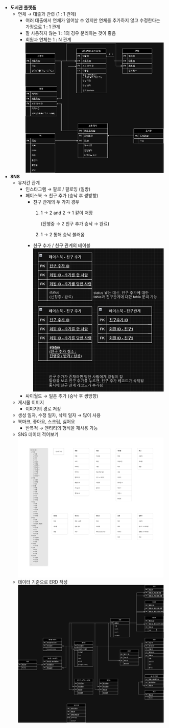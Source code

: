 - **도서관 플랫폼**
  - 연체 → 대출과 관련 (1 : 1 관계)
    - 여러 대출에서 연체가 일어날 수 있지만 연체를 추가하지 않고 수정한다는 가정으로 1 : 1 관계
    - 잘 사용하지 않는 1 : 1의 경우 분리하는 것이 좋음
    - 회원과 연체는 1 : N 관계
  ![도서관_drawio.png](./assets/day29_1.png)
- **SNS**
  - 유저간 관계
    - 인스타그램 → 팔로 / 팔로잉 (일방)
    - 페이스북 → 친구 추가 (승낙 후 쌍방향)
      - 친구 관계의 두 가지 경우
        1. 1 → 2 and 2 → 1 같이 저장

           (진행중 → 2 친구 추가 승낙 → 완료)

        2. 1 → 2 통해 승낙 불러옴
      - 친구 추가 / 친구 관계의 테이블
      ![페이스북_친구추가_drawio.png](./assets/day29_2.png)
    - 싸이월드 → 일촌 추가 (승낙 후 쌍방향)
  - 게시물 이미지
    - 이미지의 경로 저장
  - 생성 일자, 수정 일자, 삭제 일자 → 많이 사용
  - 북마크, 좋아요, 스크립, 싫어요
    - 반복적 → 엔티티의 형식을 재사용 가능
  - SNS 데이터 적어보기
    ![db-SNS.png](./assets/day29_3.png)
  - 데이터 기준으로 ERD 작성
    ![SNS.drawio.png](./assets/day29_4.png)
